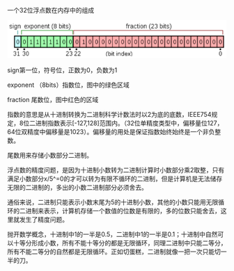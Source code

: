 一个32位浮点数在内存中的组成

![img](Image/v2-32e425cdb908c47586267e59228fcd22_720w.jpg)

sign第一位，符号位，正数为0，负数为1

exponent （8bits）指数位，图中的绿色区域

fraction 尾数位，图中红色的区域

指数的意思是从十进制转换为二进制科学计数法时以2为底的底数，IEEE754规定，8位二进制指数表示[-127,128]范围内。（32位单精度类型中，偏移量位127，64位双精度中偏移量是1023）。偏移量的用处是保证指数始终始终是一个非负整数。

尾数用来存储小数部分二进制。

浮点数的精度问题，是因为十进制小数转为二进制计算时小数部分乘2取整，只有满足小数部分x/5^=0的才可以转为有限不循环的二进制，但是计算机是无法储存无限的二进制的，多出的小数二进制部分必须舍去。

通俗来说，二进制只能表示小数末尾为5的十进制小数，其他的小数只能用无限循环的二进制来表示，计算机存储一个数值的位数是有限的，多的位数只能舍去，这里就发生了精度问题。

抛开数学概念，十进制中1的一半是0.5，二进制中1的一半是0.1；十进制中自然可以十等分形成小数，所有不能十等分的都是无限循环，同理二进制中只能二等分，所有不能二等分的自然都是无限循环。正如切蛋糕，二进制就像一把一次只能切一半的刀。